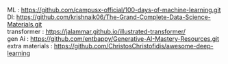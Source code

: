 ML : https://github.com/campusx-official/100-days-of-machine-learning.git
<br>
Dl: https://github.com/krishnaik06/The-Grand-Complete-Data-Science-Materials.git
<br>
transformer : https://jalammar.github.io/illustrated-transformer/
<br>
gen Ai : https://github.com/entbappy/Generative-AI-Mastery-Resources.git
<bt>
extra materials : https://github.com/ChristosChristofidis/awesome-deep-learning
